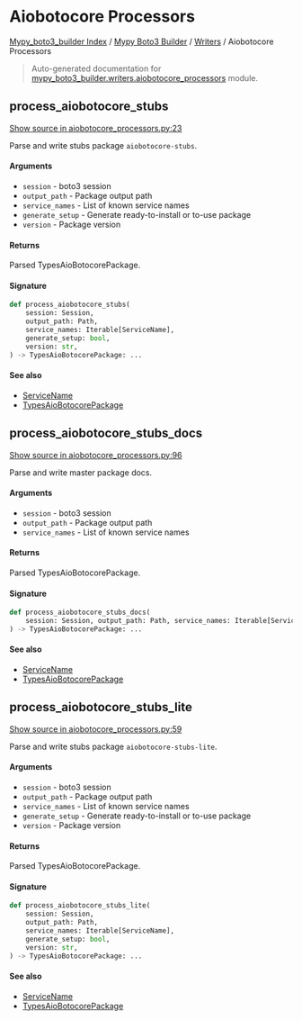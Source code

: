 # Aiobotocore Processors

[Mypy_boto3_builder Index](../../README.md#mypy_boto3_builder-index) /
[Mypy Boto3 Builder](../index.md#mypy-boto3-builder) /
[Writers](./index.md#writers) /
Aiobotocore Processors

> Auto-generated documentation for [mypy_boto3_builder.writers.aiobotocore_processors](https://github.com/youtype/mypy_boto3_builder/blob/main/mypy_boto3_builder/writers/aiobotocore_processors.py) module.

## process_aiobotocore_stubs

[Show source in aiobotocore_processors.py:23](https://github.com/youtype/mypy_boto3_builder/blob/main/mypy_boto3_builder/writers/aiobotocore_processors.py#L23)

Parse and write stubs package `aiobotocore-stubs`.

#### Arguments

- `session` - boto3 session
- `output_path` - Package output path
- `service_names` - List of known service names
- `generate_setup` - Generate ready-to-install or to-use package
- `version` - Package version

#### Returns

Parsed TypesAioBotocorePackage.

#### Signature

```python
def process_aiobotocore_stubs(
    session: Session,
    output_path: Path,
    service_names: Iterable[ServiceName],
    generate_setup: bool,
    version: str,
) -> TypesAioBotocorePackage: ...
```

#### See also

- [ServiceName](../service_name.md#servicename)
- [TypesAioBotocorePackage](../structures/types_aiobotocore_package.md#typesaiobotocorepackage)



## process_aiobotocore_stubs_docs

[Show source in aiobotocore_processors.py:96](https://github.com/youtype/mypy_boto3_builder/blob/main/mypy_boto3_builder/writers/aiobotocore_processors.py#L96)

Parse and write master package docs.

#### Arguments

- `session` - boto3 session
- `output_path` - Package output path
- `service_names` - List of known service names

#### Returns

Parsed TypesAioBotocorePackage.

#### Signature

```python
def process_aiobotocore_stubs_docs(
    session: Session, output_path: Path, service_names: Iterable[ServiceName]
) -> TypesAioBotocorePackage: ...
```

#### See also

- [ServiceName](../service_name.md#servicename)
- [TypesAioBotocorePackage](../structures/types_aiobotocore_package.md#typesaiobotocorepackage)



## process_aiobotocore_stubs_lite

[Show source in aiobotocore_processors.py:59](https://github.com/youtype/mypy_boto3_builder/blob/main/mypy_boto3_builder/writers/aiobotocore_processors.py#L59)

Parse and write stubs package `aiobotocore-stubs-lite`.

#### Arguments

- `session` - boto3 session
- `output_path` - Package output path
- `service_names` - List of known service names
- `generate_setup` - Generate ready-to-install or to-use package
- `version` - Package version

#### Returns

Parsed TypesAioBotocorePackage.

#### Signature

```python
def process_aiobotocore_stubs_lite(
    session: Session,
    output_path: Path,
    service_names: Iterable[ServiceName],
    generate_setup: bool,
    version: str,
) -> TypesAioBotocorePackage: ...
```

#### See also

- [ServiceName](../service_name.md#servicename)
- [TypesAioBotocorePackage](../structures/types_aiobotocore_package.md#typesaiobotocorepackage)
